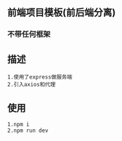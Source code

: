 ## 前端项目模板(前后端分离)
### 不带任何框架

## 描述
```
1.使用了express做服务端
2.引入axios和代理
```
## 使用
```
1.npm i
2.npm run dev
```
